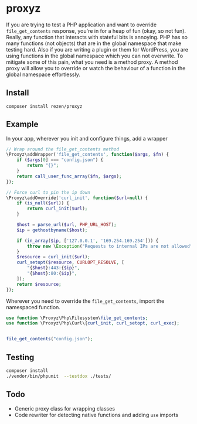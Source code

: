 # proxyz
If you are trying to test a PHP application and want to override `file_get_contents` response, you're in for a heap of fun (okay, so not fun). Really, any function that interacts with stateful bits is annoying. PHP has so many functions (not objects) that are in the global namespace that make testing hard. Also if you are writing a plugin or them for WordPress, you are using functions in the global namespace which you can not overwrite. To mitigate some of this pain, what you need is a method proxy. A method proxy will allow you to override or watch the behaviour of a function in the global namespace effortlessly.



## Install
`composer install rezen/proxyz`  

## Example
In your app, wherever you init and configure things, add a wrapper  
```php
// Wrap around the file_get_contents method
\Proxyz\addWrapper('file_get_contents', function($args, $fn) {
    if ($args[0] === "config.json") {
        return "{}";
    }
    return call_user_func_array($fn, $args);
});

// Force curl to pin the ip down
\Proxyz\addOverride('curl_init', function($url=null) {
    if (is_null($url)) {
        return curl_init($url);
    }

    $host = parse_url($url, PHP_URL_HOST);
    $ip = gethostbyname($host);

    if (in_array($ip, ['127.0.0.1', '169.254.169.254'])) {
        throw new \Exception("Requests to internal IPs are not allowed");
    }
    $resource = curl_init($url);
    curl_setopt($resource, CURLOPT_RESOLVE, [
        "{$host}:443:{$ip}",
        "{$host}:80:{$ip}",
    ]);
    return $resource;
});
```

Wherever you need to override the `file_get_contents`, import the namespaced function.  
```php
use function \Proxyz\Php\Filesystem\file_get_contents;
use function \Proxyz\Php\Curl\{curl_init, curl_setopt, curl_exec};


file_get_contents("config.json");
```

## Testing
```sh
composer install
./vendor/bin/phpunit  --testdox ./tests/
```

## Todo
- Generic proxy class for wrapping classes
- Code rewriter for detecting native functions and adding `use` imports 